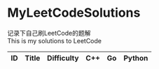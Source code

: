 # MyLeetCodeSolutions
记录下自己刷LeetCode的题解  
This is my solutions to LeetCode

|ID |            Title|Difficulty|C++|Go|Python|
|---|-----------------|----------|---|--|------|
